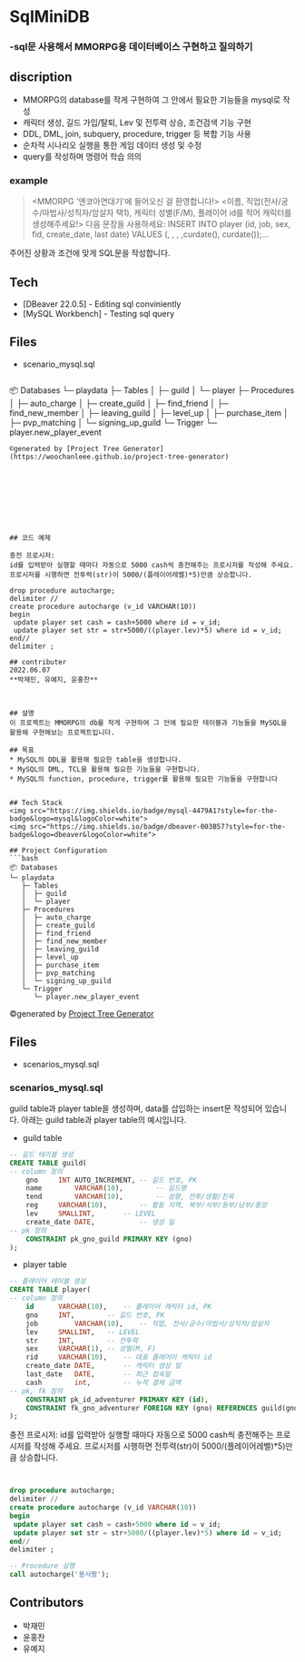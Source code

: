 # SqlMiniDB
### -sql문 사용해서 MMORPG용 데이터베이스 구현하고 질의하기






## discription

- MMORPG의 database를 작게 구현하여 그 안에서 필요한 기능들을 mysql로 작성
- 캐릭터 생성, 길드 가입/탈퇴, Lev 및 전투력 상승, 조건검색 기능 구현 
- DDL, DML, join, subquery, procedure, trigger 등 복합 기능 사용
- 순차적 시나리오 실행을 통한 게임 데이터 생성 및 수정
- query를 작성하며 명령어 학습 의의



### example
> <MMORPG '엔코아연대기'에 들어오신 걸 환영합니다!>
> <이름, 직업(전사/궁수/마법사/성직자/암살자 택1), 캐릭터 성별(F/M), 플레이어 id를 적어 캐릭터를 생성해주세요!>
다음 문장을 사용하세요: INSERT INTO player (id, job, sex, fid, create_date, last date) VALUES (, , , ,curdate(), curdate());...




주어진 상황과 조건에 맞게 SQL문을 작성합니다.

## Tech

- [DBeaver 22.0.5] - Editing sql conviniently
- [MySQL Workbench] - Testing sql query

## Files

- scenario_mysql.sql

    ```bash
📦 Databases
└─ playdata
   ├─ Tables
   │  ├─ guild
   │  └─ player
   ├─ Procedures
   │  ├─ auto_charge
   │  ├─ create_guild
   │  ├─ find_friend
   │  ├─ find_new_member
   │  ├─ leaving_guild
   │  ├─ level_up
   │  ├─ purchase_item
   │  ├─ pvp_matching
   │  └─ signing_up_guild
   └─ Trigger
      └─ player.new_player_event
```
©generated by [Project Tree Generator](https://woochanleee.github.io/project-tree-generator)









## 코드 예제

충전 프로시저: 
id를 입력받아 실행할 때마다 자동으로 5000 cash씩 충전해주는 프로시저를 작성해 주세요. 프로시저를 시행하면 전투력(str)이 5000/(플레이어레벨)*5)만큼 상승합니다.

drop procedure autocharge;
delimiter //
create procedure autocharge (v_id VARCHAR(10))
begin
 update player set cash = cash+5000 where id = v_id;
 update player set str = str+5000/((player.lev)*5) where id = v_id;
end//
delimiter ;

## contributer
2022.06.07
**박재민, 유예지, 윤홍찬**



## 설명
이 프로젝트는 MMORPG의 db를 작게 구현하여 그 안에 필요한 테이블과 기능들을 MySQL을 활용해 구현해보는 프로젝트입니다.

## 목표
* MySQL의 DDL을 활용해 필요한 table을 생성합니다.
* MySQL의 DML, TCL을 활용해 필요한 기능들을 구현합니다.
* MySQL의 function, procedure, trigger를 활용해 필요한 기능들을 구현합니다


## Tech Stack
<img src="https://img.shields.io/badge/mysql-4479A1?style=for-the-badge&logo=mysql&logoColor=white">
<img src="https://img.shields.io/badge/dbeaver-003B57?style=for-the-badge&logo=dbeaver&logoColor=white">

## Project Configuration
```bash
📦 Databases
└─ playdata
   ├─ Tables
   │  ├─ guild
   │  └─ player
   ├─ Procedures
   │  ├─ auto_charge
   │  ├─ create_guild
   │  ├─ find_friend
   │  ├─ find_new_member
   │  ├─ leaving_guild
   │  ├─ level_up
   │  ├─ purchase_item
   │  ├─ pvp_matching
   │  └─ signing_up_guild
   └─ Trigger
      └─ player.new_player_event
```
©generated by [Project Tree Generator](https://woochanleee.github.io/project-tree-generator)

## Files
* scenarios_mysql.sql


### scenarios_mysql.sql
guild table과 player table을 생성하며, data를 삽입하는 insert문 작성되어 있습니다. 아래는 guild table과 player table의 예시입니다.

* guild table
```sql
-- 길드 테이블 생성
CREATE TABLE guild(
-- column 정의
	gno		INT AUTO_INCREMENT,	-- 길드 번호, PK
	name		VARCHAR(10),		-- 길드명
	tend		VARCHAR(10),		-- 성향, 전투/생활/친목
	reg		VARCHAR(10),		-- 활동 지역, 북부/서부/동부/남부/중앙
	lev		SMALLINT,		-- LEVEL
	create_date	DATE,			-- 생성 일
-- pk 정의
	CONSTRAINT pk_gno_guild PRIMARY KEY (gno)
);
```

* player table
```sql
-- 플레이어 테이블 생성
CREATE TABLE player(
-- column 정의
	id		VARCHAR(10),	-- 플레이어 캐릭터 id, PK
	gno		INT,		-- 길드 번호, FK
	job 		VARCHAR(10),	-- 직업, 전사/궁수/마법사/성직자/암살자
	lev		SMALLINT,	-- LEVEL
	str		INT,		-- 전투력
	sex		VARCHAR(1),	-- 성벌(M, F)
	rid		VARCHAR(10),	-- 대표 플레어이 캐릭터 id
	create_date	DATE,		-- 캐릭터 생성 일
	last_date	DATE,		-- 최근 접속일
	cash		int,		-- 누적 결제 금액
-- pk, fk 정의
	CONSTRAINT pk_id_adventurer PRIMARY KEY (id),
	CONSTRAINT fk_gno_adventurer FOREIGN KEY (gno) REFERENCES guild(gno)
);
```


충전 프로시저: 
id를 입력받아 실행할 때마다 자동으로 5000 cash씩 충전해주는 프로시저를 작성해 주세요. 프로시저를 시행하면 전투력(str)이 5000/(플레이어레벨)*5)만큼 상승합니다.
```sql


drop procedure autocharge;
delimiter //
create procedure autocharge (v_id VARCHAR(10))
begin
 update player set cash = cash+5000 where id = v_id;
 update player set str = str+5000/((player.lev)*5) where id = v_id;
end//
delimiter ;
```

```sql
-- Procedure 실행
call autocharge('용사짱');
```


## Contributors
* 박재민
* 윤홍찬
* 유예지
